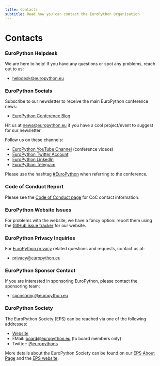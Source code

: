 ```yaml
---
title: Contacts
subtitle: Read how you can contact the EuroPython Organisation
---
```


# Contacts

### EuroPython Helpdesk

We are here to help! If you have any questions or spot any problems, reach out
to us:

- helpdesk@europython.eu

### EuroPython Socials

Subscribe to our newsletter to receive the main EuroPython conference news:

- [EuroPython Conference Blog](https://blog.europython.eu/#/portal/signup)

Hit us at [news@europython.eu](mailto:news@europython.eu) if you have a cool
project/event to suggest for our newsletter.

Follow us on these channels:

- [EuroPython YouTube Channel](http://europython.tv/) (conference videos)
- [EuroPython Twitter Account](http://twitter.com/europython)
- [EuroPython LinkedIn](https://www.linkedin.com/company/europython)
- [EuroPython Telegram](https://t.me/+dEi3nIHzGRw0YjQy)

Please use the hashtag [#EuroPython](https://twitter.com/hashtag/EuroPython)
when referring to the conference.

### Code of Conduct Report

Please see the [Code of Conduct page](http://www.europython-society.org/coc/)
for CoC contact information.

### EuroPython Website Issues

For problems with the website, we have a fancy option: report them using the [GitHub issue tracker](https://github.com/EuroPython/website/issues) for our website.

### EuroPython Privacy Inquiries

For [EuroPython privacy](https://www.europython-society.org/privacy/) related
questions and requests, contact us at:

- privacy@europython.eu

### EuroPython Sponsor Contact

If you are interested in sponsoring EuroPython, please contact the sponsoring
team:

- sponsoring@europython.eu

### EuroPython Society

The EuroPython Society (EPS) can be reached via one of the following addresses:

- [Website](http://www.europython-society.org/)
- EMail: [board@europython.eu](mailto:board@europython.eu) (to board members
  only)
- Twitter: [@europythons](https://twitter.com/europythons)

More details about the EuroPython Society can be found on our
[EPS About Page](http://www.europython-society.org/about/) and the
[EPS website](http://www.europython-society.org/).

